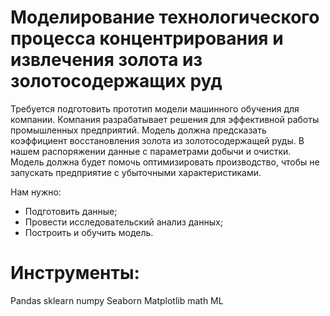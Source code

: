 # Моделирование технологического процесса концентрирования и извлечения золота из золотосодержащих руд

Требуется подготовить прототип модели машинного обучения для компании. Компания разрабатывает решения для эффективной работы промышленных предприятий.
Модель должна предсказать коэффициент восстановления золота из золотосодержащей руды. В нашем распоряжении данные с параметрами добычи и очистки.
Модель должна будет помочь оптимизировать производство, чтобы не запускать предприятие с убыточными характеристиками.

Нам нужно:
- Подготовить данные;
- Провести исследовательский анализ данных;
- Построить и обучить модель.

# Инструменты:
Pandas sklearn numpy Seaborn Matplotlib math ML
